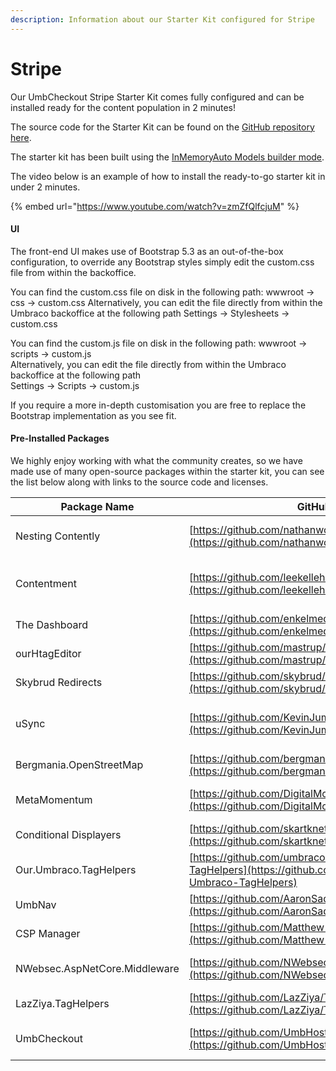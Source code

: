 ```yaml
---
description: Information about our Starter Kit configured for Stripe
---
```


# Stripe

Our UmbCheckout Stripe Starter Kit comes fully configured and can be installed ready for the content population in 2 minutes!

The source code for the Starter Kit can be found on the [GitHub repository here](https://github.com/UmbHost/UmbCheckout.StarterKit).

The starter kit has been built using the [InMemoryAuto Models builder mode](https://docs.umbraco.com/umbraco-cms/reference/configuration/modelsbuildersettings#models-mode).

The video below is an example of how to install the ready-to-go starter kit in under 2 minutes.

{% embed url="https://www.youtube.com/watch?v=zmZfQlfcjuM" %}

#### UI

The front-end UI makes use of Bootstrap 5.3 as an out-of-the-box configuration, to override any Bootstrap styles simply edit the custom.css file from within the backoffice.

You can find the custom.css file on disk in the following path: wwwroot -> css -> custom.css Alternatively, you can edit the file directly from within the Umbraco backoffice at the following path Settings -> Stylesheets -> custom.css

You can find the custom.js file on disk in the following path: wwwroot -> scripts -> custom.js\
Alternatively, you can edit the file directly from within the Umbraco backoffice at the following path\
Settings -> Scripts -> custom.js

If you require a more in-depth customisation you are free to replace the Bootstrap implementation as you see fit.

#### Pre-Installed Packages

We highly enjoy working with what the community creates, so we have made use of many open-source packages within the starter kit, you can see the list below along with links to the source code and licenses.

| Package Name                  | GitHub Repository                                                                                                            | Marketplace URL                                                                                                                                        | License                                                                                               |
| ----------------------------- | ---------------------------------------------------------------------------------------------------------------------------- | ------------------------------------------------------------------------------------------------------------------------------------------------------ | ----------------------------------------------------------------------------------------------------- |
| Nesting Contently             | [https://github.com/nathanwoulfe/NestingContently/tree/v4/dev](https://github.com/nathanwoulfe/NestingContently/tree/v4/dev) | [https://marketplace.umbraco.com/package/nestingcontently.umbraco](https://marketplace.umbraco.com/package/nestingcontently.umbraco)                   | Unknown / Contact Author                                                                              |
| Contentment                   | [https://github.com/leekelleher/umbraco-contentment](https://github.com/leekelleher/umbraco-contentment)                     | [https://marketplace.umbraco.com/package/umbraco.community.contentment](https://marketplace.umbraco.com/package/umbraco.community.contentment)         | [Mozilla Public License 2.0](https://github.com/leekelleher/umbraco-contentment/blob/develop/LICENSE) |
| The Dashboard                 | [https://github.com/enkelmedia/TheDashboard](https://github.com/enkelmedia/TheDashboard)                                     | [https://marketplace.umbraco.com/package/our.umbraco.thedashboard](https://marketplace.umbraco.com/package/our.umbraco.thedashboard)                   | [MIT](https://github.com/enkelmedia/TheDashboard/blob/v11/dev/LICENSE)                                |
| ourHtagEditor                 | [https://github.com/mastrup/ourHtagEditor](https://github.com/mastrup/ourHtagEditor)                                         | [https://marketplace.umbraco.com/package/ourhtageditor](https://marketplace.umbraco.com/package/ourhtageditor)                                         | [MIT](https://github.com/mastrup/ourHtagEditor/blob/main/LICENSE)                                     |
| Skybrud Redirects             | [https://github.com/skybrud/Skybrud.Umbraco.Redirects](https://github.com/skybrud/Skybrud.Umbraco.Redirects)                 | [https://marketplace.umbraco.com/package/skybrud.umbraco.redirects](https://marketplace.umbraco.com/package/skybrud.umbraco.redirects)                 | [MIT](https://github.com/skybrud/Skybrud.Umbraco.Redirects/blob/v4/main/LICENSE.md)                   |
| uSync                         | [https://github.com/KevinJump/uSync](https://github.com/KevinJump/uSync)                                                     | [https://marketplace.umbraco.com/package/usync](https://marketplace.umbraco.com/package/usync)                                                         | [Mozilla Public License 2.0](https://github.com/KevinJump/uSync/blob/v12/main/LICENSE)                |
| Bergmania.OpenStreetMap       | [https://github.com/bergmania/Bergmania.OpenStreetMap](https://github.com/bergmania/Bergmania.OpenStreetMap)                 | [https://marketplace.umbraco.com/package/bergmania.openstreetmap](https://marketplace.umbraco.com/package/bergmania.openstreetmap)                     | [MIT](https://github.com/bergmania/Bergmania.OpenStreetMap/blob/main/LICENSE)                         |
| MetaMomentum                  | [https://github.com/DigitalMomentum/MetaMomentum](https://github.com/DigitalMomentum/MetaMomentum)                           | [https://marketplace.umbraco.com/package/metamomentum](https://marketplace.umbraco.com/package/metamomentum)                                           | Unknown / Contact Author                                                                              |
| Conditional Displayers        | [https://github.com/skartknet/ConditionalDisplayers](https://github.com/skartknet/ConditionalDisplayers)                     | [https://marketplace.umbraco.com/package/our.umbraco.conditionaldisplayers](https://marketplace.umbraco.com/package/our.umbraco.conditionaldisplayers) | [MIT](https://github.com/skartknet/ConditionalDisplayers/blob/master/LICENSE)                         |
| Our.Umbraco.TagHelpers        | [https://github.com/umbraco-community/Our-Umbraco-TagHelpers](https://github.com/umbraco-community/Our-Umbraco-TagHelpers)   | [https://marketplace.umbraco.com/package/our.umbraco.taghelpers](https://marketplace.umbraco.com/package/our.umbraco.taghelpers)                       | [MIT](https://github.com/umbraco-community/Our-Umbraco-TagHelpers/blob/main/LICENSE)                  |
| UmbNav                        | [https://github.com/AaronSadlerUK/Our.Umbraco.UmbNav](https://github.com/AaronSadlerUK/Our.Umbraco.UmbNav)                   | [https://marketplace.umbraco.com/package/our.umbraco.umbnav.web](https://marketplace.umbraco.com/package/our.umbraco.umbnav.web)                       | [MIT](https://github.com/AaronSadlerUK/Our.Umbraco.UmbNav/blob/develop/LICENSE)                       |
| CSP Manager                   | [https://github.com/Matthew-Wise/Umbraco-CSP-manager](https://github.com/Matthew-Wise/Umbraco-CSP-manager)                   |                                                                                                                                                        | [MIT](https://github.com/Matthew-Wise/Umbraco-CSP-manager/blob/main/LICENSE)                          |
| NWebsec.AspNetCore.Middleware | [https://github.com/NWebsec/NWebsec](https://github.com/NWebsec/NWebsec)                                                     |                                                                                                                                                        | [BSD-3-Clause license](https://github.com/NWebsec/NWebsec/blob/dev/LICENSE)                           |
| LazZiya.TagHelpers            | [https://github.com/LazZiya/TagHelpers](https://github.com/LazZiya/TagHelpers)                                               |                                                                                                                                                        | [MIT](https://github.com/LazZiya/TagHelpers/blob/master/LICENSE)                                      |
| UmbCheckout                   | [https://github.com/UmbHost/UmbCheckout](https://github.com/UmbHost/UmbCheckout)                                             |                                                                                                                                                        | [Apache License 2.0](https://github.com/UmbHost/UmbCheckout/blob/develop/LICENSE)                     |
